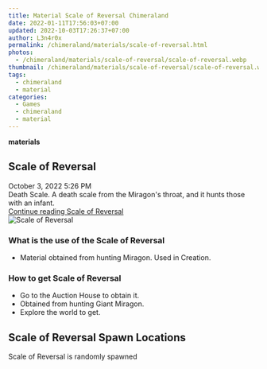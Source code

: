 ```yaml
---
title: Material Scale of Reversal Chimeraland
date: 2022-01-11T17:56:03+07:00
updated: 2022-10-03T17:26:37+07:00
author: L3n4r0x
permalink: /chimeraland/materials/scale-of-reversal.html
photos:
  - /chimeraland/materials/scale-of-reversal/scale-of-reversal.webp
thumbnail: /chimeraland/materials/scale-of-reversal/scale-of-reversal.webp
tags:
  - chimeraland
  - material
categories:
  - Games
  - chimeraland
  - material
---
```


<section id="bootstrap-wrapper">
  <link
    rel="stylesheet"
    href="https://rawcdn.githack.com/dimaslanjaka/Web-Manajemen/870a349/css/bootstrap-5-3-0-alpha3-wrapper.css"
  />
  <div
    class="row g-0 border rounded overflow-hidden flex-md-row mb-4 shadow-sm position-relative bg-light text-dark"
  >
    <div class="col p-4 d-flex flex-column position-static">
      <strong class="d-inline-block mb-2 text-success">materials</strong>
      <h2 class="mb-0">Scale of Reversal</h2>
      <div class="mb-1 text-muted">October 3, 2022 5:26 PM</div>
      <div class="mb-2 border p-1">
        Death Scale. A death scale from the Miragon&#x27;s throat, and it hunts
        those with an infant.
      </div>
      <a
        href="/chimeraland/materials/scale-of-reversal.html"
        class="stretched-link d-none"
        >Continue reading Scale of Reversal</a
      >
    </div>
    <div class="col-auto d-none d-lg-block">
      <img
        src="/chimeraland/materials/scale-of-reversal/scale-of-reversal.webp"
        alt="Scale of Reversal"
      />
    </div>
  </div>
  <div class="row bg-light text-dark">
    <div class="col-lg-6 col-12 mb-2">
      <div class="card">
        <div class="card-body">
          <h3 class="card-title">What is the use of the Scale of Reversal</h3>
          <div class="card-text">
            <ul>
              <li>Material obtained from hunting Miragon. Used in Creation.</li>
            </ul>
          </div>
        </div>
      </div>
    </div>
    <div class="col-lg-6 col-12 mb-2">
      <div class="card">
        <div class="card-body">
          <h3 class="card-title">How to get Scale of Reversal</h3>
          <div class="card-text">
            <ul>
              <li>Go to the Auction House to obtain it.</li>
              <li>Obtained from hunting Giant Miragon.</li>
              <li>Explore the world to get.</li>
            </ul>
          </div>
        </div>
      </div>
    </div>
    <div class="col-12 mb-2">
      <h2>Scale of Reversal Spawn Locations</h2>
      <p>Scale of Reversal is randomly spawned</p>
    </div>
  </div>
</section>